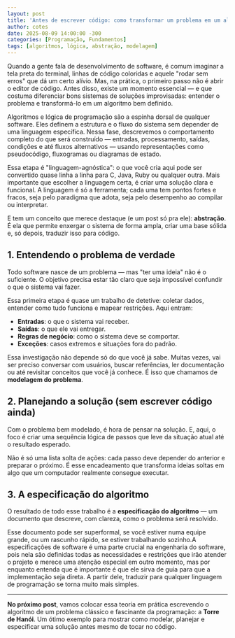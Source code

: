 ```yaml
---
layout: post
title: 'Antes de escrever código: como transformar um problema em um algoritmo'
author: cotes
date: 2025-08-09 14:00:00 -300
categories: [Programação, Fundamentos]
tags: [algoritmos, lógica, abstração, modelagem]
---
```


Quando a gente fala de desenvolvimento de software, é comum imaginar a tela preta do terminal, linhas de código coloridas e aquele "rodar sem erros" que dá um certo alívio. Mas, na prática, o primeiro passo não é abrir o editor de código. Antes disso, existe um momento essencial — e que costuma diferenciar bons sistemas de soluções improvisadas: entender o problema e transformá-lo em um algoritmo bem definido.

Algoritmos e lógica de programação são a espinha dorsal de qualquer software. Eles definem a estrutura e o fluxo do sistema sem depender de uma linguagem específica. Nessa fase, descrevemos o comportamento completo do que será construído — entradas, processamento, saídas, condições e até fluxos alternativos — usando representações como pseudocódigo, fluxogramas ou diagramas de estado.

Essa etapa é "linguagem-agnóstica": o que você cria aqui pode ser convertido quase linha a linha para C, Java, Ruby ou qualquer outra. Mais importante que escolher a linguagem certa, é criar uma solução clara e funcional. A linguagem é só a ferramenta; cada uma tem pontos fortes e fracos, seja pelo paradigma que adota, seja pelo desempenho ao compilar ou interpretar.

E tem um conceito que merece destaque (e um post só pra ele): **abstração**. É ela que permite enxergar o sistema de forma ampla, criar uma base sólida e, só depois, traduzir isso para código.

## 1. Entendendo o problema de verdade

Todo software nasce de um problema — mas "ter uma ideia" não é o suficiente. O objetivo precisa estar tão claro que seja impossível confundir o que o sistema vai fazer.

Essa primeira etapa é quase um trabalho de detetive: coletar dados, entender como tudo funciona e mapear restrições. Aqui entram:

- **Entradas**: o que o sistema vai receber.
- **Saídas**: o que ele vai entregar.
- **Regras de negócio**: como o sistema deve se comportar.
- **Exceções**: casos extremos e situações fora do padrão.

Essa investigação não depende só do que você já sabe. Muitas vezes, vai ser preciso conversar com usuários, buscar referências, ler documentação ou até revisitar conceitos que você já conhece. É isso que chamamos de **modelagem do problema**.

## 2. Planejando a solução (sem escrever código ainda)

Com o problema bem modelado, é hora de pensar na solução. E, aqui, o foco é criar uma sequência lógica de passos que leve da situação atual até o resultado esperado.

Não é só uma lista solta de ações: cada passo deve depender do anterior e preparar o próximo. É esse encadeamento que transforma ideias soltas em algo que um computador realmente consegue executar.

## 3. A especificação do algoritmo

O resultado de todo esse trabalho é a **especificação do algoritmo** — um documento que descreve, com clareza, como o problema será resolvido.

Esse documento pode ser superformal, se você estiver numa equipe grande, ou um rascunho rápido, se estiver trabalhando sozinho.A especificações de software é uma parte crucial na engenharia do software, pois nela são definidas todas as necessidades e restrições que irão atender o projeto e merece uma atenção especial em outro momento, mas por enquanto entenda que é importante é que ele sirva de guia para que a implementação seja direta. A partir dele, traduzir para qualquer linguagem de programação se torna muito mais simples.

---

**No próximo post**, vamos colocar essa teoria em prática escrevendo o algoritmo de um problema clássico e fascinante da programação: a **Torre de Hanói**. Um ótimo exemplo para mostrar como modelar, planejar e especificar uma solução antes mesmo de tocar no código.
